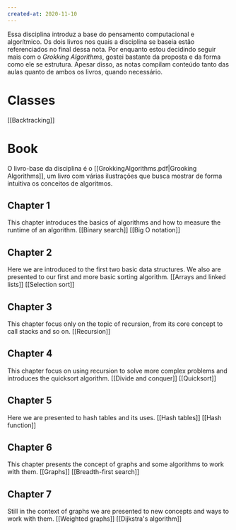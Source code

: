 ```yaml
---
created-at: 2020-11-10
---
```

Essa disciplina introduz a base do pensamento computacional e algorítmico. Os dois livros nos quais a disciplina se baseia estão referenciados no final dessa nota. Por enquanto estou decidindo seguir mais com o *Grokking Algorithms*, gostei bastante da proposta e da forma como ele se estrutura. Apesar disso, as notas compilam conteúdo tanto das aulas quanto de ambos os livros, quando necessário.

# Classes
[[Backtracking]]

# Book
O livro-base da disciplina é o [[GrokkingAlgorithms.pdf|Grooking Algorithms]], um livro com várias ilustrações que busca mostrar de forma intuitiva os conceitos de algoritmos.
## Chapter 1
This chapter introduces the basics of algorithms and how to measure the runtime of an algorithm.
[[Binary search]]
[[Big O notation]]

## Chapter 2
Here we are introduced to the first two basic data structures. We also are presented to our first and more basic sorting algorithm.
[[Arrays and linked lists]]
[[Selection sort]]

## Chapter 3
This chapter focus only on the topic of recursion, from its core concept to call stacks and so on.
[[Recursion]]

## Chapter 4
This chapter focus on using recursion to solve more complex problems and introduces the quicksort algorithm.
[[Divide and conquer]]
[[Quicksort]]

## Chapter 5
Here we are presented to hash tables and its uses.
[[Hash tables]]
[[Hash function]]

## Chapter 6
This chapter presents the concept of graphs and some algorithms to work with them.
[[Graphs]]
[[Breadth-first search]]

## Chapter 7
Still in the context of graphs we are presented to new concepts and ways to work with them.
[[Weighted graphs]]
[[Dijkstra's algorithm]]